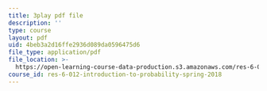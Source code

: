 ```yaml
---
title: 3play pdf file
description: ''
type: course
layout: pdf
uid: 4beb3a2d16ffe2936d089da0596475d6
file_type: application/pdf
file_location: >-
  https://open-learning-course-data-production.s3.amazonaws.com/res-6-012-introduction-to-probability-spring-2018/4beb3a2d16ffe2936d089da0596475d6_2JoRO8Cydtc.pdf
course_id: res-6-012-introduction-to-probability-spring-2018
---
```


